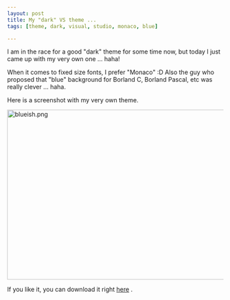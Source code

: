 ```yaml
--- 
layout: post
title: My "dark" VS theme ...
tags: [theme, dark, visual, studio, monaco, blue]

---
```

I am in the race for a good "dark" theme for some time now, but today I just came up with my very own one ... haha!

When it comes to fixed size fonts, I prefer "Monaco" :D Also the guy who proposed that "blue" background for Borland C, Borland Pascal, etc was really clever ... haha.

Here is a screenshot with my very own theme.

<a class="image" href="{{ site.url }}/images/2008/02/blueish.png" title="blueish.png"><img src="{{ site.url }}/images/2008/02/blueish.png" alt="blueish.png" border="0" height="396" width="631" /></a>

If you like it, you can download it right <a href="http://nympho3d.googlecode.com/files/blueish.zip" title="Click here to download!" target="_blank">here</a> .
